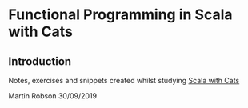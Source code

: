 
# Functional Programming in Scala with Cats

## Introduction

Notes, exercises and snippets created whilst studying 
[Scala with Cats][bookref2]


Martin Robson 30/09/2019


[bookref2]: https://books.underscore.io/scala-with-cats/scala-with-cats.html "Scala with Cats - Noel Welsh and Dave Gurnell"
